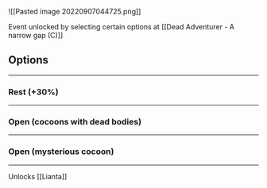 ![[Pasted image 20220907044725.png]]

Event unlocked by selecting certain options at [[Dead Adventurer - A narrow gap (C)]]

## Options
---

### Rest (+30%)
---

### Open (cocoons with dead bodies)
---

### Open (mysterious cocoon)
---
Unlocks [[Lianta]]